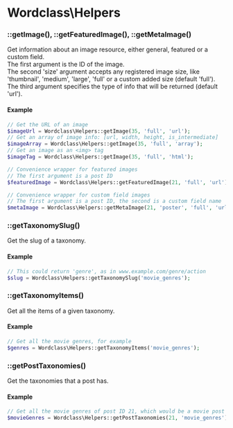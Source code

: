 # Wordclass\Helpers

### ::getImage(), ::getFeaturedImage(), ::getMetaImage()
Get information about an image resource, either general, featured or a custom field.  
The first argument is the ID of the image.  
The second 'size' argument accepts any registered image size, like 'thumbnail', 'medium', 'large', 'full' or a custom added size (default 'full').  
The third argument specifies the type of info that will be returned (default 'url').

#### Example
```php
// Get the URL of an image
$imageUrl = Wordclass\Helpers::getImage(35, 'full', 'url');
// Get an array of image info: [url, width, height, is_intermediate]
$imageArray = Wordclass\Helpers::getImage(35, 'full', 'array');
// Get an image as an <img> tag
$imageTag = Wordclass\Helpers::getImage(35, 'full', 'html');

// Convenience wrapper for featured images
// The first argument is a post ID
$featuredImage = Wordclass\Helpers::getFeaturedImage(21, 'full', 'url');

// Convenience wrapper for custom field images
// The first argument is a post ID, the second is a custom field name
$metaImage = Wordclass\Helpers::getMetaImage(21, 'poster', 'full', 'url');
```

### ::getTaxonomySlug()
Get the slug of a taxonomy.

#### Example
```php
// This could return 'genre', as in www.example.com/genre/action
$slug = Wordclass\Helpers::getTaxonomySlug('movie_genres');
```

### ::getTaxonomyItems()
Get all the items of a given taxonomy.

#### Example
```php
// Get all the movie genres, for example
$genres = Wordclass\Helpers::getTaxonomyItems('movie_genres');
```

### ::getPostTaxonomies()
Get the taxonomies that a post has.

#### Example
```php
// Get all the movie genres of post ID 21, which would be a movie post type
$movieGenres = Wordclass\Helpers::getPostTaxonomies(21, 'movie_genres');
```
